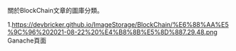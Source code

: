 關於BlockChain文章的圖庫分類。

1.https://devbricker.github.io/ImageStorage/BlockChain/%E6%88%AA%E5%9C%96%202021-08-22%20%E4%B8%8B%E5%8D%887.29.48.png Ganache頁面
